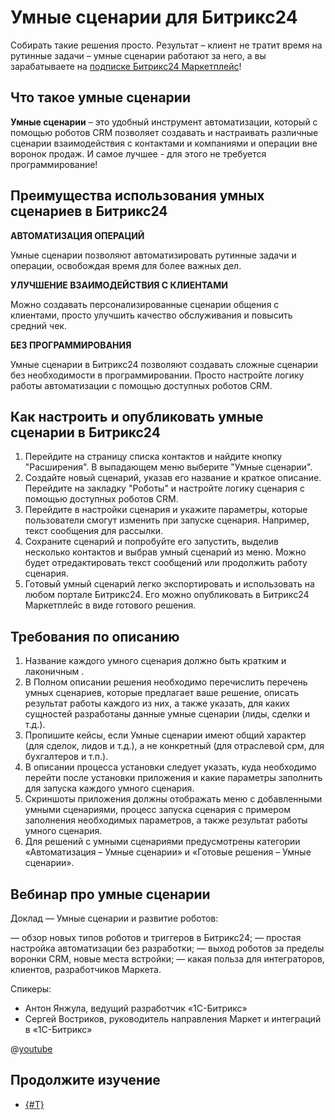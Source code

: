 # Умные сценарии для Битрикс24

Собирать такие решения просто. Результат – клиент не тратит время на рутинные задачи – умные сценарии работают за него, а вы зарабатываете на [подписке Битрикс24 Маркетплейс](../monetization/index.md)!

## Что такое умные сценарии

**Умные сценарии** – это удобный инструмент автоматизации, который с помощью роботов CRM позволяет создавать и настраивать различные сценарии взаимодействия с контактами и компаниями и операции вне воронок продаж. И самое лучшее - для этого не требуется программирование!

## Преимущества использования умных сценариев в Битрикс24

**АВТОМАТИЗАЦИЯ ОПЕРАЦИЙ**

Умные сценарии позволяют автоматизировать рутинные задачи и операции, освобождая время для более важных дел.

**УЛУЧШЕНИЕ ВЗАИМОДЕЙСТВИЯ С КЛИЕНТАМИ**

Можно создавать персонализированные сценарии общения с клиентами, просто улучшить качество обслуживания и повысить средний чек.

**БЕЗ ПРОГРАММИРОВАНИЯ**

Умные сценарии в Битрикс24 позволяют создавать сложные сценарии без необходимости в программировании. Просто настройте логику работы автоматизации с помощью доступных роботов CRM.

## Как настроить и опубликовать умные сценарии в Битрикс24

1. Перейдите на страницу списка контактов и найдите кнопку "Расширения". В выпадающем меню выберите "Умные сценарии".
2. Создайте новый сценарий, указав его название и краткое описание. Перейдите на закладку "Роботы" и настройте логику сценария с помощью доступных роботов CRM.
3. Перейдите в настройки сценария и укажите параметры, которые пользователи смогут изменить при запуске сценария. Например, текст сообщения для рассылки.
4. Сохраните сценарий и попробуйте его запустить, выделив несколько контактов и выбрав умный сценарий из меню. Можно будет отредактировать текст сообщений или продолжить работу сценария.
5. Готовый умный сценарий легко экспортировать и использовать на любом портале Битрикс24. Его можно опубликовать в Битрикс24 Маркетплейс в виде готового решения. 

## Требования по описанию

1. Название каждого умного сценария должно быть кратким и лаконичным .
2. В Полном описании решения необходимо перечислить перечень умных сценариев, которые предлагает ваше решение, описать результат работы каждого из них, а также указать, для каких сущностей разработаны данные умные сценарии (лиды, сделки и т.д.).
3. Пропишите кейсы, если Умные сценарии имеют общий характер (для сделок, лидов и т.д.), а не конкретный (для отраслевой срм, для бухгалтеров и т.п.).
4. В описании процесса установки следует указать, куда необходимо перейти после установки приложения и какие параметры заполнить для запуска каждого умного сценария.
5. Скриншоты приложения должны отображать меню с добавленными умными сценариями, процесс запуска сценария с примером заполнения необходимых параметров, а также результат работы умного сценария.
6. Для решений с умными сценариями предусмотрены категории «Автоматизация – Умные сценарии» и «Готовые решения – Умные сценарии».

## Вебинар про умные сценарии

Доклад — Умные сценарии и развитие роботов:

— обзор новых типов роботов и триггеров в Битрикс24;
— простая настройка автоматизации без разработки;
— выход роботов за пределы воронки CRM, новые места встройки;
— какая польза для интеграторов, клиентов, разработчиков Маркета.

Спикеры:

- Антон Янжула, ведущий разработчик «1С-Битрикс»
- Сергей Востриков, руководитель направления Маркет и интеграций в «1С-Битрикс»

@[youtube](https://www.youtube.com/watch?v=ntSqIxJk-lY)

## Продолжите изучение

- [{#T}](common-requirements.md)